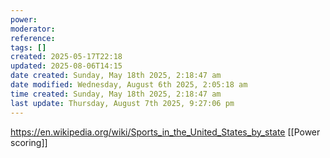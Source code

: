 ```yaml
---
power: 
moderator: 
reference: 
tags: []
created: 2025-05-17T22:18
updated: 2025-08-06T14:15
date created: Sunday, May 18th 2025, 2:18:47 am
date modified: Wednesday, August 6th 2025, 2:05:18 am
time created: Sunday, May 18th 2025, 2:18:47 am
last update: Thursday, August 7th 2025, 9:27:06 pm
---
```

https://en.wikipedia.org/wiki/Sports_in_the_United_States_by_state
[[Power scoring]]

